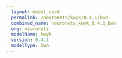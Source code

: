 ```yaml
---
  layout: model_card
  permalink: /neuronets/kwyk/0.4.1/bwn
  combined_name: neuronets_kwyk_0.4.1_bwn
  org: neuronets
  modelName: kwyk
  version: 0.4.1
  modelType: bwn
---
```

